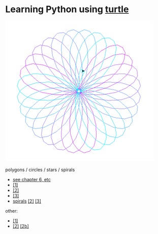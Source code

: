 # Learning Python using [turtle](http://www.eg.bucknell.edu/~hyde/Python3/TurtleDirections.html)

![spirograph.png](https://raw.githubusercontent.com/DeeNewcum/learn_python/master/turtle/spirograph.png)

polygons / circles / stars / spirals

* [see chapter 6, etc](http://www.educa.fmf.uni-lj.si/logo/doc/discover.htm)
* [[1]](http://abz.inf.ethz.ch/wp-content/uploads/unterrichtsmaterialien/primarschulen/logo_heft_en.pdf#page=23)
* [[2]](http://www.nongnu.org/lafontaine/en/xampels.html)
* [[3]](http://www.mhhe.com/math/ltbmath/bennett_nelson/conceptual/student/exercises/exercises.htm)
* [spirals](https://www.google.com/search?tbm=isch&q=turtle+logo+spiral)  [[2]](http://kturtle-script.blogspot.com/)  [[3]](http://www.instructables.com/id/Easy-Designs-Turtle-Graphics-Python/)

other:

* [[1]](https://turtleacademy.com/lessons/en)
* [[2]](http://guyhaas.com/bfoit/Intro_to_Programming/IntroCmds.html#exercises)   [[2b]](http://guyhaas.com/bfoit/itp/Iteration.html#nested_repeat)
